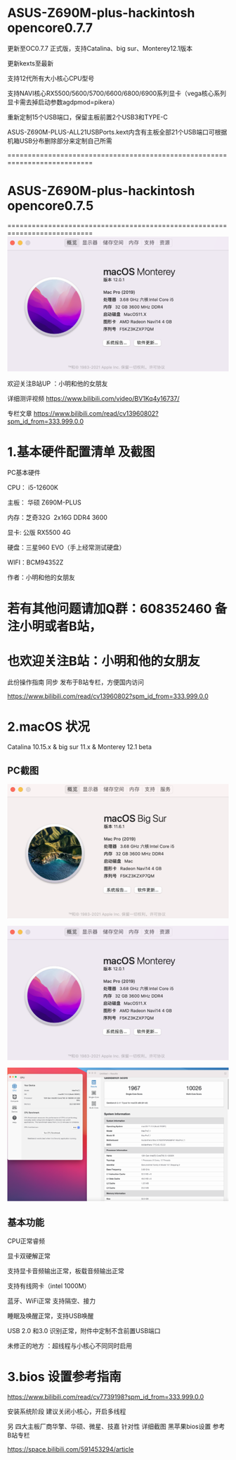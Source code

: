# ASUS-Z690M-plus-hackintosh  opencore0.7.7
更新至OC0.7.7 正式版，支持Catalina、big sur、Monterey12.1版本

更新kexts至最新

支持12代所有大小核心CPU型号

支持NAVI核心RX5500/5600/5700/6600/6800/6900系列显卡（vega核心系列显卡需去掉启动参数agdpmod=pikera）

重新定制15个USB端口，保留主板前置2个USB3和TYPE-C

ASUS-Z690M-PLUS-ALL21USBPorts.kext内含有主板全部21个USB端口可根据机箱USB分布删除部分来定制自己所需


===========================================================================

# ASUS-Z690M-plus-hackintosh  opencore0.7.5
===========================================================================
![](https://github.com/Xmingbai/ASUS-Z690M-PLUS-hackintosh/blob/main/Monterey.png)



欢迎关注B站UP ：小明和他的女朋友

详细测评视频  https://www.bilibili.com/video/BV1Kq4y16737/

专栏文章 https://www.bilibili.com/read/cv13960802?spm_id_from=333.999.0.0 


# 1.基本硬件配置清单 及截图

PC基本硬件

CPU： i5-12600K

主板： 华硕 Z690M-PLUS

内存：芝奇32G  2x16G DDR4 3600 

显卡: 公版 RX5500 4G 

硬盘：三星960 EVO（手上经常测试硬盘）

WIFI：BCM94352Z 


作者：小明和他的女朋友

# 若有其他问题请加Q群：608352460   备注小明或者B站，
 
# 也欢迎关注B站：小明和他的女朋友

此份操作指南 同步 发布于B站专栏，方便国内访问  

 https://www.bilibili.com/read/cv13960802?spm_id_from=333.999.0.0 

# 2.macOS 状况

 Catalina 10.15.x &   big sur 11.x   &  Monterey 12.1 beta
 
## PC截图

![](https://github.com/Xmingbai/ASUS-Z690M-PLUS-hackintosh/blob/main/big%20sur.png)

![](https://github.com/Xmingbai/ASUS-Z690M-PLUS-hackintosh/blob/main/Monterey.png)

![](https://github.com/Xmingbai/ASUS-Z690M-PLUS-hackintosh/blob/main/%E5%BC%80%E5%90%AF%E8%B6%85%E7%BA%BF%E7%A8%8B%2B%E5%85%B3%E9%97%AD%E5%B0%8F%E6%A0%B8%E5%BF%83.png)

## 基本功能

CPU正常睿频

显卡双硬解正常

支持显卡音频输出正常，板载音频输出正常

支持有线网卡（intel 1000M）

蓝牙、WiFi正常  支持隔空、接力

睡眠及唤醒正常，支持USB唤醒

USB 2.0 和3.0 识别正常，附件中定制不含前置USB端口


未修正的地方 ：超线程与小核心不同同时启用

# 3.bios 设置参考指南   

https://www.bilibili.com/read/cv7739198?spm_id_from=333.999.0.0

安装系统阶段 建议关闭小核心，开启多线程


另 四大主板厂商华擎、华硕、微星、技嘉 针对性 详细截图 黑苹果bios设置 参考B站专栏


https://space.bilibili.com/591453294/article
